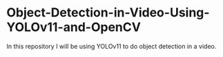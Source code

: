 # Object-Detection-in-Video-Using-YOLOv11-and-OpenCV
In this repository I will be using YOLOv11 to do object detection in a video.
